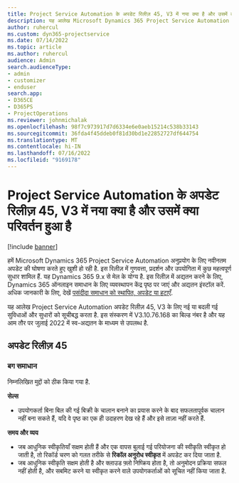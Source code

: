 ```yaml
---
title: Project Service Automation के अपडेट रिलीज़ 45, V3 में नया क्या है और उसमें क्या परिवर्तन हुआ है
description: यह आलेख Microsoft Dynamics 365 Project Service Automation अपडेट रिलीज़ 45, V3 में उपलब्ध सुविधाओं और सुधारों को सूचीबद्ध करता है.
author: ruhercul
ms.custom: dyn365-projectservice
ms.date: 07/14/2022
ms.topic: article
ms.author: ruhercul
audience: Admin
search.audienceType:
- admin
- customizer
- enduser
search.app:
- D365CE
- D365PS
- ProjectOperations
ms.reviewer: johnmichalak
ms.openlocfilehash: 98f7c973917d7d6334e6e0aeb15214c538b33143
ms.sourcegitcommit: 36fda4f45ddeb0f81d30bd1e22852727df644754
ms.translationtype: MT
ms.contentlocale: hi-IN
ms.lasthandoff: 07/16/2022
ms.locfileid: "9169178"
---
```

# <a name="whats-new-or-changed-in-project-service-automation-update-release-45-v3"></a>Project Service Automation के अपडेट रिलीज़ 45, V3 में नया क्या है और उसमें क्या परिवर्तन हुआ है

[!include [banner](../includes/psa-now-project-operations.md)]

हमें Microsoft Dynamics 365 Project Service Automation अनुप्रयोग के लिए नवीनतम अपडेट की घोषणा करते हुए खुशी हो रही है. इस रिलीज़ में गुणवत्ता, प्रदर्शन और उपयोगिता में कुछ महत्वपूर्ण सुधार शामिल हैं. यह Dynamics 365 9.x से मेल के योग्य है. इस रिलीज़ में अद्यतन करने के लिए, Dynamics 365 ऑनलाइन समाधान के लिए व्यवस्थापन केंद्र पृष्ठ पर जाएं और अद्यतन इंस्टॉल करें. अधिक जानकारी के लिए, देखें [पसंदीदा समाधान को स्थापित, अपडेट या हटाएँ](/power-platform/admin/install-remove-preferred-solution).

यह आलेख Project Service Automation अपडेट रिलीज़ 45, V3 के लिए नई या बदली गई सुविधाओं और सुधारों को सूचीबद्ध करता है. इस संस्करण में V3.10.76.168 का बिल्ड नंबर है और यह आम तौर पर जुलाई 2022 में स्व-अद्यतन के माध्यम से उपलब्ध है.

## <a name="update-release-45"></a>अपडेट रिलीज़ 45

### <a name="bug-fixes"></a>बग समाधान

निम्नलिखित मुद्दों को ठीक किया गया है.

**सेल्स**

- उपयोगकर्ता बिना बिल की गई बिक्री के चालान बनाने का प्रयास करने के बाद सफलतापूर्वक चालान नहीं बना सकते हैं, यदि वे पृष्ठ का एक ही उदाहरण देख रहे हैं और इसे ताज़ा नहीं करते हैं.

**समय और व्यय**

- जब आधुनिक स्वीकृतियाँ सक्षम होती हैं और एक वापस बुलाई गई परियोजना की स्वीकृति स्वीकृत हो जाती है, तो रिकॉर्ड चरण को गलत तरीके से **रिकॉल अनुरोध स्वीकृत** में अपडेट कर दिया जाता है.
- जब आधुनिक स्वीकृति सक्षम होती है और क्लाउड फ़्लो निष्क्रिय होता है, तो अनुमोदन प्रक्रिया सफल नहीं होती है, और सबमिट करने या स्वीकृत करने वाले उपयोगकर्ताओं को सूचित नहीं किया जाता है.
